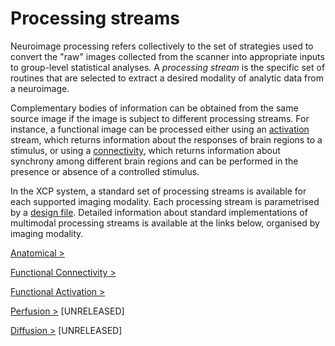 # Processing streams

Neuroimage processing refers collectively to the set of strategies used to convert the "raw" images collected from the scanner into appropriate inputs to group-level statistical analyses. A _processing stream_ is the specific set of routines that are selected to extract a desired modality of analytic data from a neuroimage.

Complementary bodies of information can be obtained from the same source image if the image is subject to different processing streams. For instance, a functional image can be processed either using an [activation](%%BASEURL/config/streams/task) stream, which returns information about the responses of brain regions to a stimulus, or using a [connectivity](%%BASEURL/config/streams/fc), which returns information about synchrony among different brain regions and can be performed in the presence or absence of a controlled stimulus.

In the XCP system, a standard set of processing streams is available for each supported imaging modality. Each processing stream is parametrised by a [design file](%%BASEURL/config/design). Detailed information about standard implementations of multimodal processing streams is available at the links below, organised by imaging modality.

[Anatomical >](%%BASEURL/config/streams/anat)

[Functional Connectivity >](%%BASEURL/config/streams/fc)

[Functional Activation >](%%BASEURL/config/streams/task)

[Perfusion >](%%BASEURL/config/streams/cbf) \[UNRELEASED\]

[Diffusion >](%%BASEURL/config/streams/diffusion) \[UNRELEASED\]
